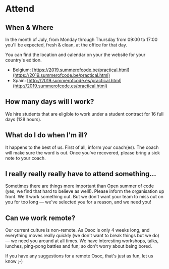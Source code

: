 # Attend

## When & Where

In the month of July, from Monday through Thursday from 09:00 to 17:00 you'll be expected, fresh & clean, at the office for that day.

You can find the location and calendar on your the website for your country's edition.

* Belgium: [https://2019.summerofcode.be/practical.html](https://2019.summerofcode.be/practical.html)
* Spain: [http://2019.summerofcode.es/practical.html](http://2019.summerofcode.es/practical.html)

## How many days will I work?

We hire students that are eligible to work under a student contract for 16 full days \(128 hours\).

## What do I do when I'm ill?

It happens to the best of us. First of all, inform your coach\(es\). The coach will make sure the word is out. Once you've recovered, please bring a sick note to your coach.

## I really really really have to attend something...

Sometimes there are things more important than Open summer of code \(yes, we find that hard to believe as well!\). Please inform the organisation up front. We'll work something out. But we don't want your team to miss out on you for too long — we've selected you for a reason, and we need you!

## Can we work remote?

Our current culture is non-remote. As Osoc is only 4 weeks long, and everything moves really quickly \(we don't want to break things but we do\) — we need you around at all times. We have interesting workshops, talks, lunches, ping-pong battles and fun; so don't worry about being bored.  
  
If you have any suggestions for a remote Osoc, that's just as  fun, let us know ;-\)

